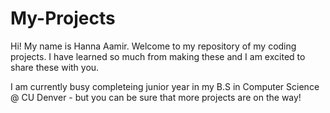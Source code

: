 # My-Projects
Hi! My name is Hanna Aamir. Welcome to my repository of my coding projects. I have learned so much from making these and I am excited to share these with you.

I am currently busy completeing junior year in my B.S in Computer Science @ CU Denver - but you can be sure that more projects are on the way! 


